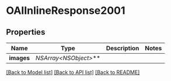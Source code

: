 # OAIInlineResponse2001

## Properties
Name | Type | Description | Notes
------------ | ------------- | ------------- | -------------
**images** | **NSArray&lt;NSObject*&gt;*** |  | 

[[Back to Model list]](../README.md#documentation-for-models) [[Back to API list]](../README.md#documentation-for-api-endpoints) [[Back to README]](../README.md)


